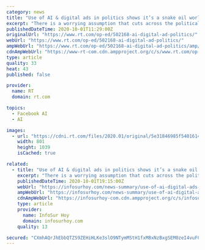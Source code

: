 ```yaml
---
category: news
title: "Use of AI & digital ads in politics shows it’s a snake oil world of deception, manipulation & contempt for ordinary people"
excerpt: "There is a worrying assumption that cuts across the political divide in 2020 – that the electorate are fickle, easily misled and manipulable. We are simply reduced to being data points that can be harvested and maneuvered at will."
publishedDateTime: 2020-10-01T11:29:00Z
originalUrl: "https://www.rt.com/op-ed/502168-ai-digital-ad-politics/"
webUrl: "https://www.rt.com/op-ed/502168-ai-digital-ad-politics/"
ampWebUrl: "https://www.rt.com/op-ed/502168-ai-digital-ad-politics/amp/"
cdnAmpWebUrl: "https://www-rt-com.cdn.ampproject.org/c/s/www.rt.com/op-ed/502168-ai-digital-ad-politics/amp/"
type: article
quality: 33
heat: 43
published: false

provider:
  name: RT
  domain: rt.com

topics:
  - Facebook AI
  - AI

images:
  - url: "https://cdni.rt.com/files/2020.01/original/5e31846985f540161440a897.jpg"
    width: 801
    height: 1039
    isCached: true

related:
  - title: "Use of AI & digital ads in politics shows it’s a snake oil world of deception, manipulation & contempt for ordinary people"
    excerpt: "There is a worrying assumption that cuts across the political divide in 2020 – that the electorate are fickle, easily misled and manipulable. We are simply"
    publishedDateTime: 2020-10-01T19:15:00Z
    webUrl: "https://infosurhoy.com/news-summary/use-of-ai-digital-ads-in-politics-shows-its-a-snake-oil-world-of-deception-manipulation-contempt-for-ordinary-people/"
    ampWebUrl: "https://infosurhoy.com/news-summary/use-of-ai-digital-ads-in-politics-shows-its-a-snake-oil-world-of-deception-manipulation-contempt-for-ordinary-people/amp/"
    cdnAmpWebUrl: "https://infosurhoy-com.cdn.ampproject.org/c/s/infosurhoy.com/news-summary/use-of-ai-digital-ads-in-politics-shows-its-a-snake-oil-world-of-deception-manipulation-contempt-for-ordinary-people/amp/"
    type: article
    provider:
      name: InfoSur Hoy
      domain: infosurhoy.com
    quality: 13

secured: "CXmhAQrJhEbbQTZS9ZEHiHLKe3slO9NTymMStH1fxM8xNzBxgSEM0zeI4vuFC7PlIRAAwPP2k5HhMuGq+AsmdF0cuVsoB1l+y8sKJiwveUfUgRiwGcZbWo6wuPFrLhsv2o0n+aUALiGLaQtmk83fzrmdtan6jd3IvwcbDgD5Xp/fH7m0U4MJZyD59Y+Gmvg6jmknN0CP/uqKBQkS4dRVzi2iuRD95DGEiX4liVQYV4Gwu7x7qm/kknM5lNh9MAPvfSsGDb/I1isDFDKEQ8TOIzLaDUvE/WfX28FjkV73cfsj01AyKqxoxVBWfgdY+CTunSaCAWINgPFWTJlzpUQnmUS2OhK+9Be5iFXTWM343gs=;mfoO8UqJUySAbNBY/o5JXw=="
---
```


